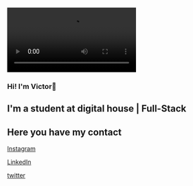 ![gift](https://thumbs.gfycat.com/DamagedImportantAmurratsnake-mobile.mp4)


### Hi! I'm Victor👋
## I'm a student at digital house | Full-Stack

## Here you have my contact
[Instagram](https://www.instagram.com/victorroe819/)

[LinkedIn](https://www.linkedin.com/in/victorrangelromero/)

[twitter](https://twitter.com/VictorRomero819)

